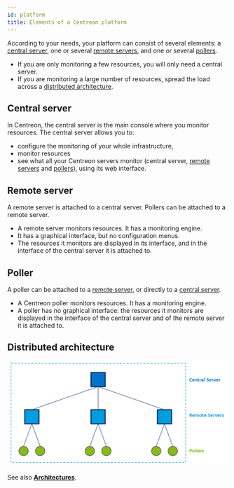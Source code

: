 ```yaml
---
id: platform
title: Elements of a Centreon platform
---
```


According to your needs, your platform can consist of several elements: a [central server](#central-server), one or several [remote servers](#remote-server), and one or several [pollers](#poller).

- If you are only monitoring a few resources, you will only need a central server.
- If you are monitoring a large number of resources, spread the load across a [distributed architecture](#distributed-architecture).

## Central server

In Centreon, the central server is the main console where you monitor resources. The central server allows you to:

- configure the monitoring of your whole infrastructure,
- monitor resources
- see what all your Centreon servers monitor (central server, [remote servers](#remote-server) and [pollers](#poller)), using its web interface.

## Remote server

A remote server is attached to a central server. Pollers can be attached to a remote server.

- A remote server monitors resources. It has a monitoring engine.
- It has a graphical interface, but no configuration menus.
- The resources it monitors are displayed in its interface, and in the interface of the central server it is attached to.

## Poller

A poller can be attached to a [remote server](#remote-server), or directly to a [central server](#central-server).

- A Centreon poller monitors resources. It has a monitoring engine.
- A poller has no graphical interface: the resources it monitors are displayed in the interface of the central server and of the remote server it is attached to.

## Distributed architecture

![image](../assets/getting-started/archi.png)

See also [**Architectures**](../installation/architectures.md).
